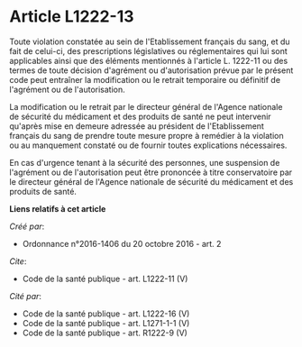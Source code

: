 # Article L1222-13

Toute violation constatée au sein de l'Etablissement français du sang, et du fait de celui-ci, des prescriptions législatives
ou réglementaires qui lui sont applicables ainsi que des éléments mentionnés à l'article L. 1222-11 ou des termes de toute
décision d'agrément ou d'autorisation prévue par le présent code peut entraîner la modification ou le retrait temporaire ou
définitif de l'agrément ou de l'autorisation. 

La modification ou le retrait par le directeur général de l'Agence nationale de sécurité du médicament et des produits de
santé ne peut intervenir qu'après mise en demeure adressée au président de l'Etablissement français du sang de prendre toute
mesure propre à remédier à la violation ou au manquement constaté ou de fournir toutes explications nécessaires. 

En cas d'urgence tenant à la sécurité des personnes, une suspension de l'agrément ou de l'autorisation peut être prononcée à
titre conservatoire par le directeur général de l'Agence nationale de sécurité du médicament et des produits de santé.

**Liens relatifs à cet article**

_Créé par_:

  - Ordonnance n°2016-1406 du 20 octobre 2016 - art. 2

_Cite_:

  - Code de la santé publique - art. L1222-11 (V)

_Cité par_:

  - Code de la santé publique - art. L1222-16 (V)
  - Code de la santé publique - art. L1271-1-1 (V)
  - Code de la santé publique - art. R1222-9 (V)
